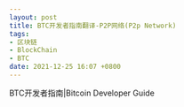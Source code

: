 ```yaml
---
layout: post
title: BTC开发者指南翻译-P2P网络(P2p Network)
tags: 
- 区块链
- BlockChain
- BTC
date: 2021-12-25 16:07 +0800
---
```


BTC开发者指南|Bitcoin Developer Guide


